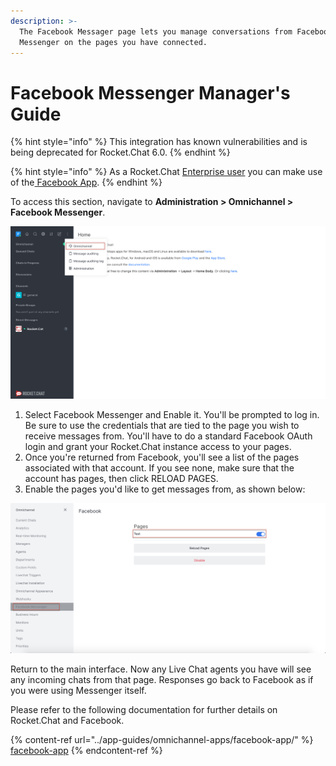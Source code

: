 ```yaml
---
description: >-
  The Facebook Messager page lets you manage conversations from Facebook
  Messenger on the pages you have connected.
---
```


# Facebook Messenger Manager's Guide

{% hint style="info" %}
This integration has known vulnerabilities and is being deprecated for Rocket.Chat 6.0.&#x20;
{% endhint %}

{% hint style="info" %}
As a Rocket.Chat [Enterprise user](../enterprise-edition-trial/) you can make use of the[ Facebook App](../app-guides/omnichannel-apps/facebook-app/).
{% endhint %}

To access this section, navigate to **Administration > Omnichannel > Facebook Messenger**.

![](<../../.gitbook/assets/0 (8) (5) (5) (5) (5) (5) (4) (4) (1) (1) (1) (1) (12) (10) (1) (1) (1).png>)

1. Select Facebook Messenger and Enable it. You'll be prompted to log in. Be sure to use the credentials that are tied to the page you wish to receive messages from. You'll have to do a standard Facebook OAuth login and grant your Rocket.Chat instance access to your pages.
2. Once you're returned from Facebook, you'll see a list of the pages associated with that account. If you see none, make sure that the account has pages, then click RELOAD PAGES.
3. Enable the pages you'd like to get messages from, as shown below:

![](<../../.gitbook/assets/image (41).png>)

Return to the main interface. Now any Live Chat agents you have will see any incoming chats from that page. Responses go back to Facebook as if you were using Messenger itself.

Please refer to the following documentation for further details on Rocket.Chat and Facebook.

{% content-ref url="../app-guides/omnichannel-apps/facebook-app/" %}
[facebook-app](../app-guides/omnichannel-apps/facebook-app/)
{% endcontent-ref %}
